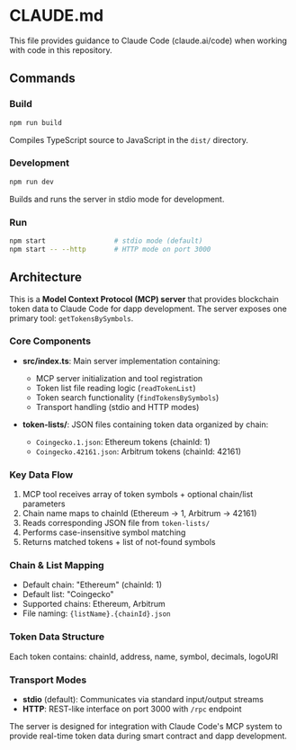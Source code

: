 # CLAUDE.md

This file provides guidance to Claude Code (claude.ai/code) when working with code in this repository.

## Commands

### Build
```bash
npm run build
```
Compiles TypeScript source to JavaScript in the `dist/` directory.

### Development
```bash
npm run dev
```
Builds and runs the server in stdio mode for development.

### Run
```bash
npm start                 # stdio mode (default)
npm start -- --http       # HTTP mode on port 3000
```

## Architecture

This is a **Model Context Protocol (MCP) server** that provides blockchain token data to Claude Code for dapp development. The server exposes one primary tool: `getTokensBySymbols`.

### Core Components

- **src/index.ts**: Main server implementation containing:
  - MCP server initialization and tool registration
  - Token list file reading logic (`readTokenList`)
  - Token search functionality (`findTokensBySymbols`) 
  - Transport handling (stdio and HTTP modes)

- **token-lists/**: JSON files containing token data organized by chain:
  - `Coingecko.1.json`: Ethereum tokens (chainId: 1)
  - `Coingecko.42161.json`: Arbitrum tokens (chainId: 42161)

### Key Data Flow
1. MCP tool receives array of token symbols + optional chain/list parameters
2. Chain name maps to chainId (Ethereum → 1, Arbitrum → 42161)
3. Reads corresponding JSON file from `token-lists/`
4. Performs case-insensitive symbol matching
5. Returns matched tokens + list of not-found symbols

### Chain & List Mapping
- Default chain: "Ethereum" (chainId: 1)
- Default list: "Coingecko"
- Supported chains: Ethereum, Arbitrum
- File naming: `{listName}.{chainId}.json`

### Token Data Structure
Each token contains: chainId, address, name, symbol, decimals, logoURI

### Transport Modes
- **stdio** (default): Communicates via standard input/output streams
- **HTTP**: REST-like interface on port 3000 with `/rpc` endpoint

The server is designed for integration with Claude Code's MCP system to provide real-time token data during smart contract and dapp development.